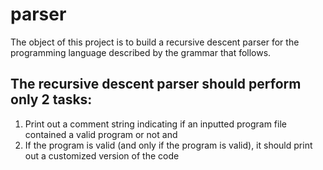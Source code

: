 # parser
The object of this project is to build a recursive descent parser for the programming language described by the grammar that follows.

## The recursive descent parser should perform only 2 tasks:
1. Print out a comment string indicating if an inputted program file contained a valid program or not and
2. If the program is valid (and only if the program is valid), it should print out a customized version of the code

